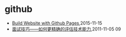 # github
* [Build Website with Github Pages](/2015/2015-11-15-build-website-with-github-pages),2015-11-15
* [面试技巧——如何更精确的评估技术能力](/2011/2011-11-05-how_to_evaluate_skill_in_interview),2011-11-05 09
